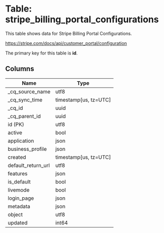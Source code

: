 # Table: stripe_billing_portal_configurations

This table shows data for Stripe Billing Portal Configurations.

https://stripe.com/docs/api/customer_portal/configuration

The primary key for this table is **id**.

## Columns

| Name          | Type          |
| ------------- | ------------- |
|_cq_source_name|utf8|
|_cq_sync_time|timestamp[us, tz=UTC]|
|_cq_id|uuid|
|_cq_parent_id|uuid|
|id (PK)|utf8|
|active|bool|
|application|json|
|business_profile|json|
|created|timestamp[us, tz=UTC]|
|default_return_url|utf8|
|features|json|
|is_default|bool|
|livemode|bool|
|login_page|json|
|metadata|json|
|object|utf8|
|updated|int64|